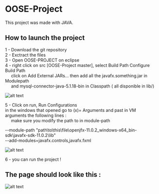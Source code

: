 # OOSE-Project

This project was made with JAVA.

## How to launch the project

1 - Download the git repository  
2 - Exctract the files  
3 - Open OOSE-PROJECT on eclipse  
4 - right click on src [OOSE-Project master], select Build Path Configure Build Path   
&nbsp;&nbsp;&nbsp;&nbsp;&nbsp;click on Add External JARs... then add all the javafx.something.jar in Modulepath  
&nbsp;&nbsp;&nbsp;&nbsp;&nbsp;and mysql-connector-java-5.1.18-bin in Classpath ( all disponible in lib/)    

  ![alt text](https://image.noelshack.com/fichiers/2020/03/2/1578996530-captproj4.png)  

5 - Click on run, Run Configurations  
in the windows that opened go to (x)= Arguments and past in VM arguments the following lines :  
&nbsp;&nbsp;&nbsp;&nbsp;&nbsp;make sure you modify the path to in module-path 

--module-path "path\to\this\file\openjfx-11.0.2_windows-x64_bin-sdk\javafx-sdk-11.0.2\lib"  
--add-modules=javafx.controls,javafx.fxml  
  
  ![alt text](https://image.noelshack.com/fichiers/2020/03/2/1578995965-captproj2.png)
  
6 - you can run the project !  

## The page should look like this : 
  
  ![alt text](https://image.noelshack.com/fichiers/2020/03/2/1578996159-captproj3.png)
